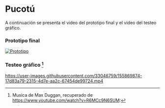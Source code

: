# Pucotú
A continuación se presenta el video del prototipo final y el video del testeo gráfico.

### Prototipo final

[![Prototipo](https://user-images.githubusercontent.com/33046759/155870093-f010471d-90bb-471b-ab11-eaff6c96f09a.png)](https://youtu.be/B--NILnpfNA)

### Testeo gráfico  [^1]  

https://user-images.githubusercontent.com/33046759/155869874-17d83a79-2315-4d7e-aa2c-67454de99724.mp4

[^1]: Musica de Max Duggan, recuperado de https://www.youtube.com/watch?v=R6MCc9N6SUM:






